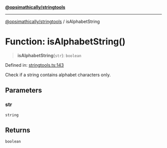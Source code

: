 [**@opsimathically/stringtools**](../README.md)

***

[@opsimathically/stringtools](../README.md) / isAlphabetString

# Function: isAlphabetString()

> **isAlphabetString**(`str`): `boolean`

Defined in: [stringtools.ts:143](https://github.com/opsimathically/stringtools/blob/5714d320fcdf7327680edd07bd6d383b6db26812/src/stringtools.ts#L143)

Check if a string contains alphabet characters only.

## Parameters

### str

`string`

## Returns

`boolean`
